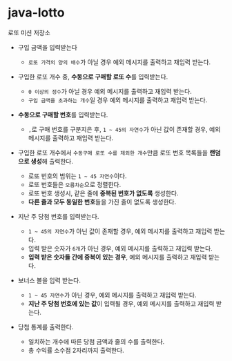 # java-lotto

로또 미션 저장소
- 구입 금액을 입력받는다
    - `로또 가격의 양의 배수`가 아닐 경우 예외 메시지를 출력하고 재입력 받는다.
  

- 구입한 로또 개수 중, **수동으로 구매할 로또 수**를 입력받는다.
    - `0 이상의 정수`가 아닐 경우 예외 메시지를 출력하고 재입력 받는다.
    - `구입 금액을 초과하는 개수`일 경우 예외 메시지를 출력하고 재입력 받는다.
   
 
- **수동으로 구매할 번호**를 입력받는다.
    - `,`로 구매 번호를 구분지은 후, `1 ~ 45의 자연수`가 아닌 값이 존재할 경우, 예외 메시지를 출력하고 재입력 받는다.


- 구입한 로또 개수에서 `수동구매 로또 수를 제외한 개수`만큼 로또 번호 목록들을 **랜덤으로 생성**해 출력한다.
    - 로또 번호의 범위는 `1 ~ 45 자연수`이다.
    - 로또 번호들은 `오름차순`으로 정렬한다.
    - 로또 번호 생성시, 같은 줄에 **중복된 번호가 없도록** 생성한다.
    - **다른 줄과 모두 동일한 번호**들을 가진 줄이 없도록 생성한다.
  

- 지난 주 당첨 번호를 입력받는다.
    - `1 ~ 45의 자연수`가 아닌 값이 존재할 경우, 예외 메시지를 출력하고 재입력 받는다.
    - 입력 받은 숫자가 `6개`가 아닌 경우, 예외 메시지를 출력하고 재입력 받는다.
    - **입력 받은 숫자들 간에 중복이 있는 경우**, 예외 메시지를 출력하고 재입력 받는다. 
  

- 보너스 볼을 입력 받는다.
    - `1 ~ 45 자연수`가 아닌 경우, 예외 메시지를 출력하고 재입력 받는다.
    - **지난 주 당첨 번호에 있는 값**이 입력될 경우, 예외 메시지를 출력하고 재입력 받는다.
  

- 당첨 통계를 출력한다.
  - 일치하는 개수에 따른 당첨 금액과 줄의 수를 출력한다.
  - 총 수익률 소수점 2자리까지 출력한다.

    
